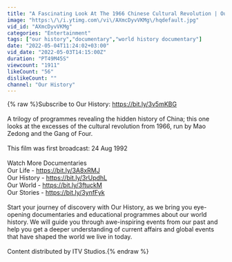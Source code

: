 ```yaml
---
title: "A Fascinating Look At The 1966 Chinese Cultural Revolution | Our History"
image: "https:\/\/i.ytimg.com\/vi\/AXmcDyvVKMg\/hqdefault.jpg"
vid_id: "AXmcDyvVKMg"
categories: "Entertainment"
tags: ["our history","documentary","world history documentary"]
date: "2022-05-04T11:24:02+03:00"
vid_date: "2022-05-03T14:15:00Z"
duration: "PT49M45S"
viewcount: "1911"
likeCount: "56"
dislikeCount: ""
channel: "Our History"
---
```

{% raw %}Subscribe to Our History: <a rel="nofollow" target="blank" href="https://bit.ly/3v5mKBG">https://bit.ly/3v5mKBG</a> <br /><br />A trilogy of programmes revealing the hidden history of China; this one looks at the excesses of the cultural revolution from 1966, run by Mao Zedong and the Gang of Four.<br /><br />This film was first broadcast: 24 Aug 1992<br /><br />Watch More Documentaries<br />Our Life - <a rel="nofollow" target="blank" href="https://bit.ly/3A8xRMJ">https://bit.ly/3A8xRMJ</a> <br />Our History - <a rel="nofollow" target="blank" href="https://bit.ly/3rUpdhL">https://bit.ly/3rUpdhL</a> <br />Our World - <a rel="nofollow" target="blank" href="https://bit.ly/3ftuckM">https://bit.ly/3ftuckM</a> <br />Our Stories - <a rel="nofollow" target="blank" href="https://bit.ly/3ynfFyk">https://bit.ly/3ynfFyk</a> <br /><br />Start your journey of discovery with Our History, as we bring you eye-opening documentaries and educational programmes about our world history. We will guide you through awe-inspiring events from our past and help you get a deeper understanding of current affairs and global events that have shaped the world we live in today.<br /><br />Content distributed by ITV Studios.{% endraw %}
